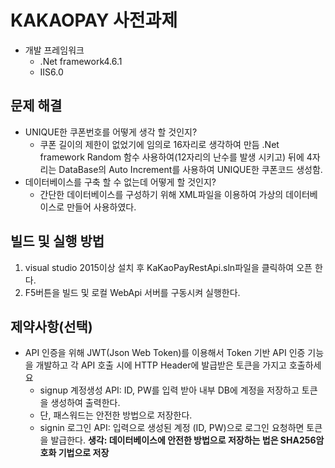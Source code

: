 # KAKAOPAY 사전과제

- 개발 프레임워크
  - .Net framework4.6.1
  - IIS6.0
  
## 문제 해결
- UNIQUE한 쿠폰번호를 어떻게 생각 할 것인지?
  - 쿠폰 길이의 제한이 없었기에 임의로 16자리로 생각하여 만듬 .Net framework Random 함수 사용하여(12자리의 난수를 발생 시키고) 뒤에 4자리는     DataBase의 Auto Increment를 사용하여 UNIQUE한 쿠폰코드 생성함.
- 데이터베이스를 구축 할 수 없는데 어떻게 할 것인지?
  - 간단한 데이터베이스를 구성하기 위해 XML파일을 이용하여 가상의 데이터베이스로 만들어 사용하였다.
  
## 빌드 및 실행 방법
1. visual studio 2015이상 설치 후 KaKaoPayRestApi.sln파일을 클릭하여 오픈 한다.
2. F5버튼을 빌드 및 로컬 WebApi 서버를 구동시켜 실행한다.

## 제약사항(선택)
 - API 인증을 위해 JWT(Json Web Token)를 이용해서 Token 기반 API 인증 기능을 개발하고 각 API 호출 시에 HTTP Header에 발급받은 토큰을 가지고 호출하세요
   - signup 계정생성 API: ID, PW를 입력 받아 내부 DB에 계정을 저장하고 토큰을 생성하여 출력한다. 
    - 단, 패스워드는 안전한 방법으로 저장한다. 
   - signin 로그인 API: 입력으로 생성된 계정 (ID, PW)으로 로그인 요청하면 토큰을 발급한다.
   **생각: 데이터베이스에 안전한 방법으로 저장하는 법은 SHA256암호화 기법으로 저장**
